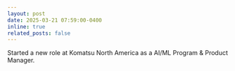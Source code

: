 ```yaml
---
layout: post
date: 2025-03-21 07:59:00-0400
inline: true
related_posts: false
---
```


Started a new role at Komatsu North America as a AI/ML Program & Product Manager.